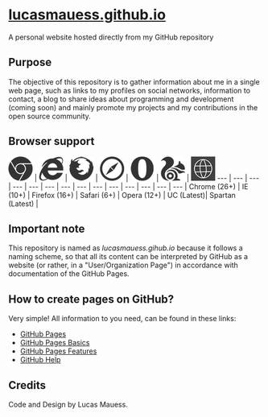 # [lucasmauess.github.io](http://lucasmauess.github.io/)

A personal website hosted directly from my GitHub repository

## Purpose

The objective of this repository is to gather information about me in a single web page, such as links to my profiles on social networks, information to contact, a blog to share ideas about programming and development (coming soon) and mainly promote my projects and my contributions in the open source community.

## Browser support

![Chrome](images/_chrome.png?raw=true) | ![Internet Explorer](images/_ie.png?raw=true) | ![Firefox](images/_firefox.png?raw=true) | ![Safari](images/_safari.png?raw=true) | ![Opera](images/_opera.png?raw=true) | ![UC Browser](images/_uc.png?raw=true) | ![Spartan](images/_spartan.png?raw=true)
 --- | --- | --- | --- | --- | --- | --- |		 --- | --- | --- | --- | --- | --- | --- |
 Chrome (26+) | IE (10+) | Firefox (16+) | Safari (6+) | Opera (12+) | UC (Latest)| Spartan (Latest) |

## Important note

This repository is named as *lucasmauess.gihub.io* because it follows a naming scheme, so that all its content can be interpreted by GitHub as a website (or rather, in a "User/Organization Page") in accordance with documentation of the GitHub Pages.

## How to create pages on GitHub?

Very simple! All information to you need, can be found in these links:

* [GitHub Pages](http://pages.github.com/)
* [GitHub Pages Basics](http://help.github.com/categories/github-pages-basics)
* [GitHub Pages Features](http://help.github.com/categories/github-pages-features)
* [GitHub Help](http://help.github.com/)

## Credits

Code and Design by Lucas Mauess.